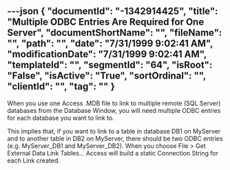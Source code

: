---json
{
  "documentId": "-1342914425",
  "title": "Multiple ODBC Entries Are Required for One Server",
  "documentShortName": "",
  "fileName": "",
  "path": "",
  "date": "7/31/1999 9:02:41 AM",
  "modificationDate": "7/31/1999 9:02:41 AM",
  "templateId": "",
  "segmentId": "64",
  "isRoot": "False",
  "isActive": "True",
  "sortOrdinal": "",
  "clientId": "",
  "tag": ""
}
---

When you use one Access .MDB file to link to multiple remote (SQL Server) databases from the Database Window, you will need multiple ODBC entries for each database you want to link to.

This implies that, if you want to link to a table in database DB1 on MyServer and to another table in DB2 on MyServer, there should be two ODBC entries (e.g. MyServer_DB1 and MyServer_DB2). When you choose File &gt; Get External Data Link Tables... Access will build a static Connection String for each Link created.
